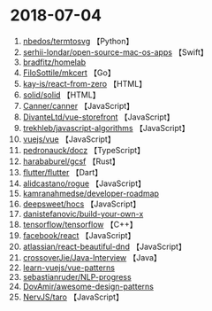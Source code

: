 # 2018-07-04

1. [nbedos/termtosvg](https://github.com/nbedos/termtosvg) 【Python】
2. [serhii-londar/open-source-mac-os-apps](https://github.com/serhii-londar/open-source-mac-os-apps) 【Swift】
3. [bradfitz/homelab](https://github.com/bradfitz/homelab) 
4. [FiloSottile/mkcert](https://github.com/FiloSottile/mkcert) 【Go】
5. [kay-is/react-from-zero](https://github.com/kay-is/react-from-zero) 【HTML】
6. [solid/solid](https://github.com/solid/solid) 【HTML】
7. [Canner/canner](https://github.com/Canner/canner) 【JavaScript】
8. [DivanteLtd/vue-storefront](https://github.com/DivanteLtd/vue-storefront) 【JavaScript】
9. [trekhleb/javascript-algorithms](https://github.com/trekhleb/javascript-algorithms) 【JavaScript】
10. [vuejs/vue](https://github.com/vuejs/vue) 【JavaScript】
11. [pedronauck/docz](https://github.com/pedronauck/docz) 【TypeScript】
12. [harababurel/gcsf](https://github.com/harababurel/gcsf) 【Rust】
13. [flutter/flutter](https://github.com/flutter/flutter) 【Dart】
14. [alidcastano/rogue](https://github.com/alidcastano/rogue) 【JavaScript】
15. [kamranahmedse/developer-roadmap](https://github.com/kamranahmedse/developer-roadmap) 
16. [deepsweet/hocs](https://github.com/deepsweet/hocs) 【JavaScript】
17. [danistefanovic/build-your-own-x](https://github.com/danistefanovic/build-your-own-x) 
18. [tensorflow/tensorflow](https://github.com/tensorflow/tensorflow) 【C++】
19. [facebook/react](https://github.com/facebook/react) 【JavaScript】
20. [atlassian/react-beautiful-dnd](https://github.com/atlassian/react-beautiful-dnd) 【JavaScript】
21. [crossoverJie/Java-Interview](https://github.com/crossoverJie/Java-Interview) 【Java】
22. [learn-vuejs/vue-patterns](https://github.com/learn-vuejs/vue-patterns) 
23. [sebastianruder/NLP-progress](https://github.com/sebastianruder/NLP-progress) 
24. [DovAmir/awesome-design-patterns](https://github.com/DovAmir/awesome-design-patterns) 
25. [NervJS/taro](https://github.com/NervJS/taro) 【JavaScript】
